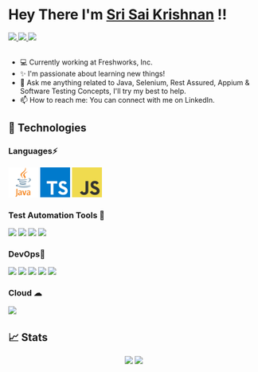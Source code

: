 #  Hey There I'm [Sri Sai Krishnan](https://www.linkedin.com/in/sri-sai-krishnan-v-21a212103) !!

<a href="https://www.linkedin.com/in/sri-sai-krishnan-v-21a212103">
  <img src="https://img.shields.io/badge/LinkedIn-0077B5?style=for-the-badge&logo=linkedin&logoColor=white" /> 
 </a> 
<a href="mailto:krishnansai99@gmail.com">
  <img src="https://img.shields.io/badge/Gmail-D14836?style=for-the-badge&logo=gmail&logoColor=white"   />
</a>
<a href="https://medium.com/@krishnansai99">
  <img src="https://img.shields.io/badge/Medium-%23000000.svg?style=for-the-badge&logo=Medium&logoColor=white" />
</a>
<br> <br>

- 💻 Currently working at Freshworks, Inc.
- ✨ I'm passionate about learning new things!
- 💬 Ask me anything related to Java, Selenium, Rest Assured, Appium & Software Testing Concepts, I'll try my best to help.
- 📫 How to reach me: You can connect with me on LinkedIn.


## 🚀 Technologies 

### Languages⚡
<code><img height="60" src="https://raw.githubusercontent.com/github/explore/80688e429a7d4ef2fca1e82350fe8e3517d3494d/topics/java/java.png"></code>
<code><img height="60" src="https://raw.githubusercontent.com/github/explore/80688e429a7d4ef2fca1e82350fe8e3517d3494d/topics/typescript/typescript.png"></code>
<code><img height="60" src="https://raw.githubusercontent.com/github/explore/80688e429a7d4ef2fca1e82350fe8e3517d3494d/topics/javascript/javascript.png"></code>

### Test Automation Tools 🏹
<code><img height="60" src="https://avatars.githubusercontent.com/u/983927"></code>
<code><img height="60" src="https://avatars.githubusercontent.com/u/3221291"></code>
<code><img height="60" src="https://avatars.githubusercontent.com/u/19369327"></code>
<code><img height="60" src="https://avatars.githubusercontent.com/u/47359"></code>

### DevOps💙 
<img src="https://img.shields.io/badge/Jenkins-D24939?style=for-the-badge&logo=Jenkins&logoColor=white" /> <img src="https://img.shields.io/badge/Docker-2CA5E0?style=for-the-badge&logo=docker&logoColor=white"> <img src="https://img.shields.io/badge/Git-F05032?style=for-the-badge&logo=git&logoColor=white"> <img src="https://img.shields.io/badge/GitHub-100000?style=for-the-badge&logo=github&logoColor=white"> 
<img src="https://img.shields.io/badge/Linux-FCC624?style=for-the-badge&logo=linux&logoColor=black" /> 

### Cloud ☁
<img src="https://img.shields.io/badge/Amazon_AWS-232F3E?style=for-the-badge&logo=amazon-aws&logoColor=white" /> 

## 📈 Stats
<p align="center">
	<img width="48%" src="https://github-readme-stats.vercel.app/api?username=SriSaiKrishnan&show_icons=true&theme=highcontrast" />
  <img width="48%" src="https://github-readme-streak-stats.herokuapp.com/?user=SriSaiKrishnan&theme=highcontrast" />
</p>
